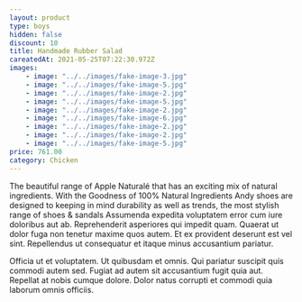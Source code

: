 ```yaml
---
layout: product
type: boys
hidden: false
discount: 10
title: Handmade Rubber Salad
careatedAt: 2021-05-25T07:22:30.972Z
images:
    - image: "../../images/fake-image-3.jpg"
    - image: "../../images/fake-image-5.jpg"
    - image: "../../images/fake-image-2.jpg"
    - image: "../../images/fake-image-5.jpg"
    - image: "../../images/fake-image-2.jpg"
    - image: "../../images/fake-image-6.jpg"
    - image: "../../images/fake-image-2.jpg"
    - image: "../../images/fake-image-2.jpg"
    - image: "../../images/fake-image-5.jpg"
price: 761.00
category: Chicken
---
```

The beautiful range of Apple Naturalé that has an exciting mix of natural ingredients. With the Goodness of 100% Natural Ingredients
Andy shoes are designed to keeping in mind durability as well as trends, the most stylish range of shoes & sandals
Assumenda expedita voluptatem error cum iure doloribus aut ab. Reprehenderit asperiores qui impedit quam. Quaerat ut dolor fuga non tenetur maxime quos autem. Et ex provident deserunt est vel sint. Repellendus ut consequatur et itaque minus accusantium pariatur.
 Officia ut et voluptatem. Ut quibusdam et omnis. Qui pariatur suscipit quis commodi autem sed. Fugiat ad autem sit accusantium fugit quia aut. Repellat at nobis cumque dolore. Dolor natus corrupti et commodi quia laborum omnis officiis.
